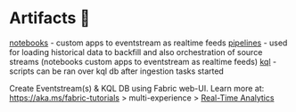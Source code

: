 # Artifacts 📜

[notebooks](/notebooks) - custom apps to eventstream as realtime feeds
[pipelines](/pipelines) - used for loading historical data to backfill and also orchestration of source streams (notebooks custom apps to eventstream as realtime feeds)
[kql](kql) - scripts can be ran over kql db after ingestion tasks started

Create Eventstream(s) & KQL DB using Fabric web-UI. Learn more at: https://aka.ms/fabric-tutorials > multi-experience > [Real-Time Analytics](https://learn.microsoft.com/fabric/real-time-analytics/tutorial-introduction)
